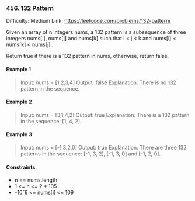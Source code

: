 ### 456. 132 Pattern

Difficulty: Medium
Link: https://leetcode.com/problems/132-pattern/

Given an array of n integers nums, a 132 pattern is a subsequence of three integers nums[i], nums[j] and nums[k] such that i < j < k and nums[i] < nums[k] < nums[j].

Return true if there is a 132 pattern in nums, otherwise, return false.

#### Example 1

> Input: nums = [1,2,3,4]
Output: false
Explanation: There is no 132 pattern in the sequence.

#### Example 2

> Input: nums = [3,1,4,2]
Output: true
Explanation: There is a 132 pattern in the sequence: [1, 4, 2].

#### Example 3

> Input: nums = [-1,3,2,0]
Output: true
Explanation: There are three 132 patterns in the sequence: [-1, 3, 2], [-1, 3, 0] and [-1, 2, 0].

#### Constraints

- n == nums.length
- 1 <= n <= 2 * 105
- -10ˆ9 <= nums[i] <= 109